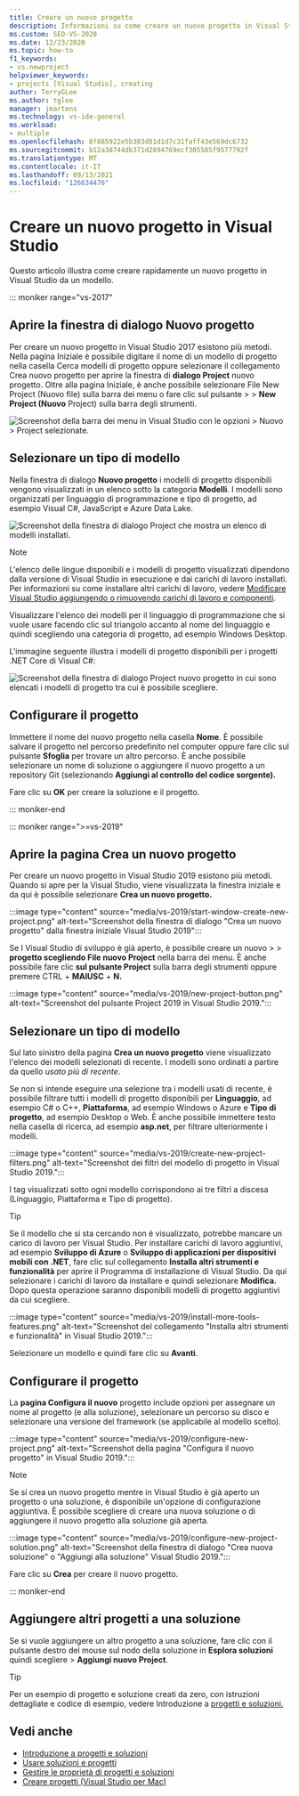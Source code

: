 ```yaml
---
title: Creare un nuovo progetto
description: Informazioni su come creare un nuovo progetto in Visual Studio.
ms.custom: SEO-VS-2020
ms.date: 12/23/2020
ms.topic: how-to
f1_keywords:
- vs.newproject
helpviewer_keywords:
- projects [Visual Studio], creating
author: TerryGLee
ms.author: tglee
manager: jmartens
ms.technology: vs-ide-general
ms.workload:
- multiple
ms.openlocfilehash: 8f885922e5b383d81d1d7c31faff43e569dc6732
ms.sourcegitcommit: b12a38744db371d2894769ecf305585f9577792f
ms.translationtype: MT
ms.contentlocale: it-IT
ms.lasthandoff: 09/13/2021
ms.locfileid: "126634476"
---
```

# <a name="create-a-new-project-in-visual-studio"></a>Creare un nuovo progetto in Visual Studio

Questo articolo illustra come creare rapidamente un nuovo progetto in Visual Studio da un modello.

::: moniker range="vs-2017"

## <a name="open-the-new-project-dialog"></a>Aprire la finestra di dialogo Nuovo progetto

Per creare un nuovo progetto in Visual Studio 2017 esistono più metodi. Nella pagina Iniziale è possibile digitare il nome di  un modello di  progetto nella casella Cerca modelli di progetto oppure selezionare il collegamento Crea nuovo progetto per aprire la finestra di **dialogo Project** nuovo progetto. Oltre alla pagina Iniziale, è anche possibile selezionare File New Project (Nuovo file) sulla barra dei menu o fare clic sul pulsante  >    >   **New Project (Nuovo** Project) sulla barra degli strumenti.

![Screenshot della barra dei menu in Visual Studio con le opzioni > Nuovo > Project selezionate.](./media/vside-newproject1.png)

## <a name="select-a-template-type"></a>Selezionare un tipo di modello

Nella finestra di dialogo **Nuovo progetto** i modelli di progetto disponibili vengono visualizzati in un elenco sotto la categoria **Modelli**. I modelli sono organizzati per linguaggio di programmazione e tipo di progetto, ad esempio Visual C#, JavaScript e Azure Data Lake.

![Screenshot della finestra di dialogo Project che mostra un elenco di modelli installati.](./media/vside-newproject-templates-list.png)

> [!NOTE]
> L'elenco delle lingue disponibili e i modelli di progetto visualizzati dipendono dalla versione di Visual Studio in esecuzione e dai carichi di lavoro installati. Per informazioni su come installare altri carichi di lavoro, vedere [Modificare Visual Studio aggiungendo o rimuovendo carichi di lavoro e componenti](../install/modify-visual-studio.md).

Visualizzare l'elenco dei modelli per il linguaggio di programmazione che si vuole usare facendo clic sul triangolo accanto al nome del linguaggio e quindi scegliendo una categoria di progetto, ad esempio Windows Desktop.

L'immagine seguente illustra i modelli di progetto disponibili per i progetti .NET Core di Visual C#:

![Screenshot della finestra di dialogo Project nuovo progetto in cui sono elencati i modelli di progetto tra cui è possibile scegliere.](./media/new-project-dialog-net-core.png)

## <a name="configure-your-project"></a>Configurare il progetto

Immettere il nome del nuovo progetto nella casella **Nome**. È possibile salvare il progetto nel percorso predefinito nel computer oppure fare clic sul pulsante **Sfoglia** per trovare un altro percorso. È anche possibile selezionare un nome di soluzione o aggiungere il nuovo progetto a un repository Git (selezionando **Aggiungi al controllo del codice sorgente).**

Fare clic su **OK** per creare la soluzione e il progetto.

::: moniker-end

::: moniker range=">=vs-2019"

## <a name="open-the-create-a-new-project-page"></a>Aprire la pagina Crea un nuovo progetto

Per creare un nuovo progetto in Visual Studio 2019 esistono più metodi. Quando si apre per la Visual Studio, viene visualizzata la finestra iniziale e da qui è possibile selezionare **Crea un nuovo progetto.**

:::image type="content" source="media/vs-2019/start-window-create-new-project.png" alt-text="Screenshot della finestra di dialogo &quot;Crea un nuovo progetto&quot; dalla finestra iniziale Visual Studio 2019":::

Se l Visual Studio di sviluppo è già aperto, è possibile creare un nuovo  >    >  **progetto scegliendo File nuovo Project** nella barra dei menu. È anche possibile fare clic **sul pulsante Project** sulla barra degli strumenti oppure premere CTRL  + **MAIUSC** + **N.**

:::image type="content" source="media/vs-2019/new-project-button.png" alt-text="Screenshot del pulsante Project 2019 in Visual Studio 2019.":::

## <a name="select-a-template-type"></a>Selezionare un tipo di modello

Sul lato sinistro della pagina **Crea un nuovo progetto** viene visualizzato l'elenco dei modelli selezionati di recente. I modelli sono ordinati a partire da quello *usato più di recente*.

Se non si intende eseguire una selezione tra i modelli usati di recente, è possibile filtrare tutti i modelli di progetto disponibili per **Linguaggio**, ad esempio C# o C++, **Piattaforma**, ad esempio Windows o Azure e **Tipo di progetto**, ad esempio Desktop o Web. È anche possibile immettere testo nella casella di ricerca, ad esempio **asp.net**, per filtrare ulteriormente i modelli.

:::image type="content" source="media/vs-2019/create-new-project-filters.png" alt-text="Screenshot dei filtri del modello di progetto in Visual Studio 2019.":::

I tag visualizzati sotto ogni modello corrispondono ai tre filtri a discesa (Linguaggio, Piattaforma e Tipo di progetto).

> [!TIP]
> Se il modello che si sta cercando non è visualizzato, potrebbe mancare un carico di lavoro per Visual Studio. Per installare carichi di lavoro aggiuntivi, ad esempio **Sviluppo di Azure** o **Sviluppo di applicazioni per dispositivi mobili con .NET**, fare clic sul collegamento **Installa altri strumenti e funzionalità** per aprire il Programma di installazione di Visual Studio. Da qui selezionare i carichi di lavoro da installare e quindi selezionare **Modifica.** Dopo questa operazione saranno disponibili modelli di progetto aggiuntivi da cui scegliere.
>
> :::image type="content" source="media/vs-2019/install-more-tools-features.png" alt-text="Screenshot del collegamento &quot;Installa altri strumenti e funzionalità&quot; in Visual Studio 2019.":::

Selezionare un modello e quindi fare clic su **Avanti**.

## <a name="configure-your-project"></a>Configurare il progetto

La **pagina Configura il nuovo** progetto include opzioni per assegnare un nome al progetto (e alla soluzione), selezionare un percorso su disco e selezionare una versione del framework (se applicabile al modello scelto).

:::image type="content" source="media/vs-2019/configure-new-project.png" alt-text="Screenshot della pagina &quot;Configura il nuovo progetto&quot; in Visual Studio 2019.":::

> [!NOTE]
> Se si crea un nuovo progetto mentre in Visual Studio è già aperto un progetto o una soluzione, è disponibile un'opzione di configurazione aggiuntiva. È possibile scegliere di creare una nuova soluzione o di aggiungere il nuovo progetto alla soluzione già aperta.
>
> :::image type="content" source="media/vs-2019/configure-new-project-solution.png" alt-text="Screenshot della finestra di dialogo &quot;Crea nuova soluzione&quot; o &quot;Aggiungi alla soluzione&quot; Visual Studio 2019.":::

Fare clic su **Crea** per creare il nuovo progetto.

::: moniker-end

## <a name="add-additional-projects-to-a-solution"></a>Aggiungere altri progetti a una soluzione

Se si vuole aggiungere un altro progetto a una soluzione, fare clic con il pulsante destro del mouse sul nodo della soluzione in **Esplora soluzioni** quindi scegliere  >  **Aggiungi nuovo Project**.

> [!TIP]
> Per un esempio di progetto e soluzione creati da zero, con istruzioni dettagliate e codice di esempio, vedere Introduzione a [progetti e soluzioni.](../get-started/tutorial-projects-solutions.md)

## <a name="see-also"></a>Vedi anche

- [Introduzione a progetti e soluzioni](../get-started/tutorial-projects-solutions.md)
- [Usare soluzioni e progetti](creating-solutions-and-projects.md)
- [Gestire le proprietà di progetti e soluzioni](managing-project-and-solution-properties.md)
- [Creare progetti (Visual Studio per Mac)](/visualstudio/mac/create-new-projects)

